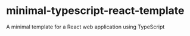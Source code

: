 # minimal-typescript-react-template
A minimal template for a React web application using TypeScript
